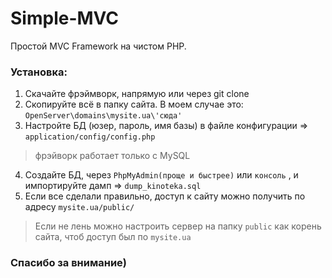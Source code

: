 # Simple-MVC
Простой MVC Framework на чистом PHP.
### Установка:
1. Скачайте фрэймворк, напрямую или через git clone
2. Скопируйте всё в папку сайта. В моем случае это: `OpenServer\domains\mysite.ua\'сюда'`
3. Настройте БД (юзер, пароль, имя базы) в файле конфигурации => `application/config/config.php`
> фрэйворк работает только с MySQL
4. Создайте БД, через `PhpMyAdmin(проще и быстрее)` или `консоль` , и импортируйте дамп => `dump_kinoteka.sql`
5. Если все сделали правильно, доступ к сайту можно получить по адресу `mysite.ua/public/`
> Если не лень можно настроить сервер на папку `public` как корень сайта, чтоб доступ был по `mysite.ua`
### Спасибо за внимание)

